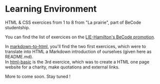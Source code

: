 # Learning Environment

HTML &amp; CSS exercices from 1 to 8 from "La prairie", part of BeCode studentship.

You can find the list of exercices on the [LIE-Hamilton's BeCode promotion](https://github.com/becodeorg/LIE-Hamilton-1.7/tree/master/01-La-prairie/01-html-css).

In [markdown-to-html](https://github.com/TanguyScholtes/learning-environment/tree/master/markdown-to-html), you'll find the two first exercices, which were to translate into HTML a Markdown introduction of ourselves (given here as README.md).  
In [html-basic](https://github.com/TanguyScholtes/learning-environment/tree/master/html-basic) is the 3rd exercice, which was to create a HTML one page website for a charity, make quotations and external links.

More to come soon. Stay tuned !
